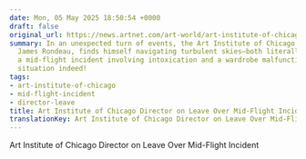 ```yaml
---
date: Mon, 05 May 2025 18:50:54 +0000
draft: false
original_url: https://news.artnet.com/art-world/art-institute-of-chicago-director-on-leave-airline-incident-2640021
summary: In an unexpected turn of events, the Art Institute of Chicago's director,
  James Rondeau, finds himself navigating turbulent skies—both literally and figuratively—after
  a mid-flight incident involving intoxication and a wardrobe malfunction. A quirky
  situation indeed!
tags:
- art-institute-of-chicago
- mid-flight-incident
- director-leave
title: Art Institute of Chicago Director on Leave Over Mid-Flight Incident
translationKey: Art Institute of Chicago Director on Leave Over Mid-Flight Incident
---
```


Art Institute of Chicago Director on Leave Over Mid-Flight Incident